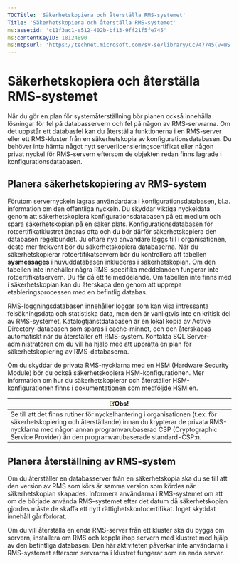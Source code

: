 ```yaml
---
TOCTitle: 'Säkerhetskopiera och återställa RMS-systemet'
Title: 'Säkerhetskopiera och återställa RMS-systemet'
ms:assetid: 'c11f3ac1-e512-402b-bf13-9ff21f5fe745'
ms:contentKeyID: 18124890
ms:mtpsurl: 'https://technet.microsoft.com/sv-se/library/Cc747745(v=WS.10)'
---
```


Säkerhetskopiera och återställa RMS-systemet
============================================

När du gör en plan för systemåterställning bör planen också innehålla lösningar för fel på databasservern och fel på någon av RMS-servrarna. Om det uppstår ett databasfel kan du återställa funktionerna i en RMS-server eller ett RMS-kluster från en säkerhetskopia av konfigurationsdatabasen. Du behöver inte hämta något nytt serverlicensieringscertifikat eller någon privat nyckel för RMS-servern eftersom de objekten redan finns lagrade i konfigurationsdatabasen.

Planera säkerhetskopiering av RMS-system
----------------------------------------

Förutom servernyckeln lagras användardata i konfigurationsdatabasen, bl.a. information om den offentliga nyckeln. Du skyddar viktiga nyckeldata genom att säkerhetskopiera konfigurationsdatabasen på ett medium och spara säkerhetskopian på en säker plats. Konfigurationsdatabasen för rotcertifikatklustret ändras ofta och du bör därför säkerhetskopiera den databasen regelbundet. Ju oftare nya användare läggs till i organisationen, desto mer frekvent bör du säkerhetskopiera databaserna. När du säkerhetskopierar rotcertifikatservern bör du kontrollera att tabellen **sysmessages** i huvuddatabasen inkluderas i säkerhetskopian. Om den tabellen inte innehåller några RMS-specifika meddelanden fungerar inte rotcertifikatservern. Du får då ett felmeddelande. Om tabellen inte finns med i säkerhetskopian kan du återskapa den genom att upprepa etableringsprocessen med en befintlig databas.

RMS-loggningsdatabasen innehåller loggar som kan visa intressanta felsökningsdata och statistiska data, men den är vanligtvis inte en kritisk del av RMS-systemet. Katalogtjänstdatabasen är en lokal kopia av Active Directory-databasen som sparas i cache-minnet, och den återskapas automatiskt när du återställer ett RMS-system. Kontakta SQL Server-administratören om du vill ha hjälp med att upprätta en plan för säkerhetskopiering av RMS-databaserna.

Om du skyddar de privata RMS-nycklarna med en HSM (Hardware Security Module) bör du också säkerhetskopiera HSM-konfigurationen. Mer information om hur du säkerhetskopierar och återställer HSM-konfigurationen finns i dokumentationen som medföljde HSM:en.

| ![](images/Cc747745.note(WS.10).gif)Obs!                                                                                                                                                                                                              |
|------------------------------------------------------------------------------------------------------------------------------------------------------------------------------------------------------------------------------------------------------------------------------------|
| Se till att det finns rutiner för nyckelhantering i organisationen (t.ex. för säkerhetskopiering och återställande) innan du krypterar de privata RMS-nycklarna med någon annan programvarubaserad CSP (Cryptographic Service Provider) än den programvarubaserade standard-CSP:n. |

Planera återställning av RMS-system
-----------------------------------

Om du återställer en databasserver från en säkerhetskopia ska du se till att den version av RMS som körs är samma version som kördes när säkerhetskopian skapades. Informera användarna i RMS-systemet om att om de började använda RMS-systemet efter det datum då säkerhetskopian gjordes måste de skaffa ett nytt rättighetskontocertifikat. Inget skyddat innehåll går förlorat.

Om du vill återställa en enda RMS-server från ett kluster ska du bygga om servern, installera om RMS och koppla ihop servern med klustret med hjälp av den befintliga databasen. Den här aktiviteten påverkar inte användarna i RMS-systemet eftersom servrarna i klustret fungerar som en enda server.
